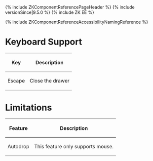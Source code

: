 {% include ZKComponentReferencePageHeader %} {% include
versionSince\|9.5.0 %} {% include ZK EE %}

{% include ZKComponentReferenceAccessibilityNamingReference %}

# Keyboard Support

<table>
<thead>
<tr class="header">
<th><center>
<p>Key</p>
</center></th>
<th><center>
<p>Description</p>
</center></th>
</tr>
</thead>
<tbody>
<tr class="odd">
<td><p>Escape</p></td>
<td><p>Close the drawer</p></td>
</tr>
</tbody>
</table>

# Limitations

<table>
<thead>
<tr class="header">
<th><center>
<p>Feature</p>
</center></th>
<th><center>
<p>Description</p>
</center></th>
</tr>
</thead>
<tbody>
<tr class="odd">
<td><p>Autodrop</p></td>
<td><p>This feature only supports mouse.</p></td>
</tr>
</tbody>
</table>
